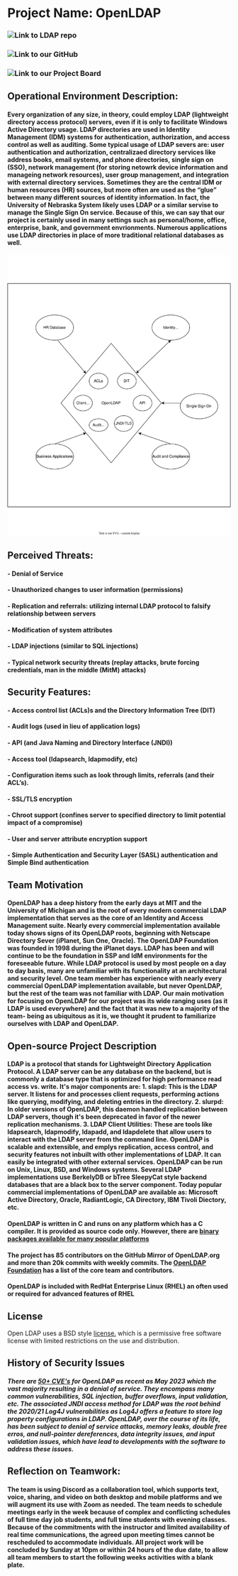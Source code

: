 # Project Name:  OpenLDAP

### ![Link to LDAP repo](https://github.com/openldap/openldap)
### ![Link to our GitHub](https://github.com/bartelsjoshuac/SAPG (ours))
### ![Link to our Project Board](https://github.com/users/bartelsjoshuac/projects/2)

## Operational Environment Description:
#### Every organization of any size, in theory, could employ LDAP (lightweight directory access protocol) servers, even if it is only to facilitate Windows Active Directory usage. LDAP directories are used in Identity Management (IDM) systems for authentication, authorization, and access control as well as auditing. Some typical usage of LDAP severs are: user authentication and authorization, centralizaed directory services like address books, email systems, and phone directories, single sign on (SSO), network management (for storing netowrk device information and manageing network resources), user group management, and integration with external directory services. Sometimes they are the central IDM or human resources (HR) sources, but more often are used as the “glue” between many different sources of identity information. In fact, the University of Nebraska System likely uses LDAP or a similar servise to manage the Single Sign On service. Because of this, we can say that our project is certainly used in many settings such as personal/home, office, enterprise, bank, and government envrionments. Numerous applications use LDAP directories in place of more traditional relational databases as well.

![Diagram](https://github.com/bartelsjoshuac/SAPG/blob/main/images/Systems%20Engineering%20VIew.drawio.svg)

## Perceived Threats:
#### - Denial of Service
#### - Unauthorized changes to user information (permissions)
#### - Replication and referrals: utilizing internal LDAP protocol to falsify relationship between servers
#### - Modification of system attributes
#### - LDAP injections (similar to SQL injections)
#### - Typical network security threats (replay attacks, brute forcing credentials, man in the middle (MitM) attacks)

## Security Features:
#### - Access control list (ACLs)s and the Directory Information Tree (DIT)
#### - Audit logs (used in lieu of application logs)
#### - API (and Java Naming and Directory Interface (JNDI))
#### - Access tool (ldapsearch, ldapmodify, etc)
#### - Configuration items such as look through limits, referrals (and their ACL’s).
#### - SSL/TLS encryption
#### - Chroot support (confines server to specified directory to limit potential impact of a compromise)
#### - User and server attribute encryption support
#### - Simple Authentication and Security Layer (SASL) authentication and Simple Bind authentication

## Team Motivation
#### OpenLDAP has a deep history from the early days at MIT and the University of Michigan and is the root of every modern commercial LDAP implementation that serves as the core of an Identity and Access Management suite. Nearly every commercial implementation available today shows signs of its OpenLDAP roots, beginning with Netscape Directory Sever (iPlanet, Sun One, Oracle). The OpenLDAP Foundation was founded in 1998 during the iPlanet days. LDAP has been and will continue to be the foundation in SSP and IdM environments for the foreseeable future. While LDAP protocol is used by most people on a day to day basis, many are unfamiliar with its functionality at an architectural and security level. One team member has experience with nearly every commercial OpenLDAP implementation available, but never OpenLDAP, but the rest of the team was not familiar with LDAP. Our main motivation for focusing on OpenLDAP for our project was its wide ranging uses (as it LDAP is used everywhere) and the fact that it was new to a majority of the team- being as ubiquitous as it is, we thought it prudent to familiarize ourselves with LDAP and OpenLDAP.

## Open-source Project Description
#### LDAP is a protocol that stands for Lightweight Directory Application Protocol. A LDAP server can be any database on the backend, but is commonly a database type that is optimized for high performance read access vs. write. It's major components are: 1. slapd: This is the LDAP server. It listens for and processes client requests, performing actions like querying, modifying, and deleting entries in the directory. 2. slurpd: In older versions of OpenLDAP, this daemon handled replication between LDAP servers, though it's been deprecated in favor of the newer replication mechanisms. 3. LDAP Client Utilities: These are tools like ldapsearch, ldapmodify, ldapadd, and ldapdelete that allow users to interact with the LDAP server from the command line. OpenLDAP is scalable and extensible, and emplys replication, access control, and security features not inbuilt with other implementations of LDAP. It can easily be integrated with other external services. OpenLDAP can be run on Unix, Linux, BSD, and Windows systems. Several LDAP implementations use BerkelyDB or bTree SleepyCat style backend databases that are a black box to the server component. Today popular commercial implementations of OpenLDAP are available as: Microsoft Active Directory, Oracle, RadiantLogic, CA Directory, IBM Tivoli Diectory, etc.

#### OpenLDAP is written in C and runs on any platform which has a C compiler.  It is provided as source code only.  However, there are [binary packages available for many popular platforms](https://www.openldap.org/faq/data/cache/108.html)
#### The project has 85 contributors on the GitHub Mirror of OpenLDAP.org and more than 20k commits with weekly commits.  The [OpenLDAP Foundation](https://www.openldap.org/project/) has a list of the core team and contributors.  
#### OpenLDAP is included with RedHat Enterprise Linux (RHEL) an often used or required for advanced features of RHEL

## License
Open LDAP uses a BSD style [license.](https://www.openldap.org/software/release/license.html) which is a permissive free software license with limited restrictions on the use and distribution.

## History of Security Issues
#####  There are [50+ CVE's](https://cve.mitre.org/cgi-bin/cvekey.cgi?keyword=OpenLDAP) for OpenLDAP as recent as May 2023 which the vast majority resulting in a denial of service.  They encompass many common vulnerabilities, SQL injection, buffer overflows, input validation, etc.  The associated JNDI access method for LDAP was the root behind the 2020/21 Log4J vulnerabilities as Log4J offers a feature to store log property configurations in LDAP. OpenLDAP, over the course of its life, has been subject to denial of service attacks, memory leaks, double free erros, and null-pointer dereferences, data integrity issues, and input validation issues, which have lead to developments with the software to address these issues. 

## Reflection on Teamwork:
#### The team is using Discord as a collaboration tool, which supports text, voice, sharing, and video on both desktop and mobile platforms and we will augment its use with Zoom as needed. The team needs to schedule meetings early in the week because of complex and conflicting schedules of full time day job students, and full time students with evening classes. Because of the commitments with the instructor and limited availability of real time communications, the agreed upon meeting times cannot be rescheduled to accommodate individuals. All project work will be concluded by Sunday at 10pm or within 24 hours of the due date, to allow all team members to start the following weeks activities with a blank plate. 
